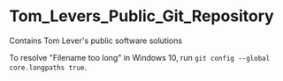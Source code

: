 # Tom_Levers_Public_Git_Repository
Contains Tom Lever's public software solutions

To resolve "Filename too long" in Windows 10, run `git config --global core.longpaths true`.
